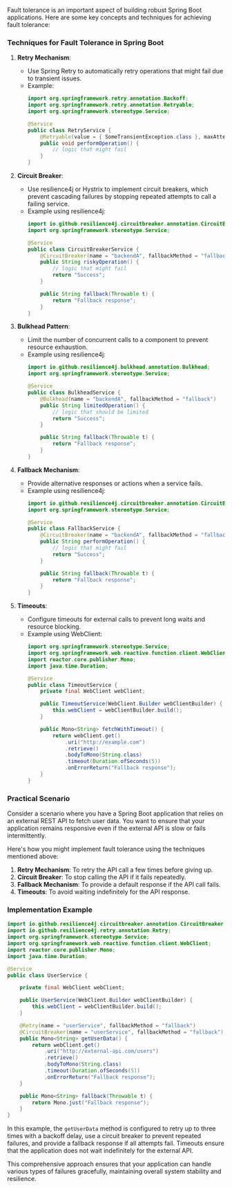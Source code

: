 Fault tolerance is an important aspect of building robust Spring Boot applications. Here are some key concepts and techniques for achieving fault tolerance:

### Techniques for Fault Tolerance in Spring Boot

1. **Retry Mechanism**:
   - Use Spring Retry to automatically retry operations that might fail due to transient issues.
   - Example:
     ```java
     import org.springframework.retry.annotation.Backoff;
     import org.springframework.retry.annotation.Retryable;
     import org.springframework.stereotype.Service;

     @Service
     public class RetryService {
         @Retryable(value = { SomeTransientException.class }, maxAttempts = 5, backoff = @Backoff(delay = 2000))
         public void performOperation() {
             // logic that might fail
         }
     }
     ```

2. **Circuit Breaker**:
   - Use resilience4j or Hystrix to implement circuit breakers, which prevent cascading failures by stopping repeated attempts to call a failing service.
   - Example using resilience4j:
     ```java
     import io.github.resilience4j.circuitbreaker.annotation.CircuitBreaker;
     import org.springframework.stereotype.Service;

     @Service
     public class CircuitBreakerService {
         @CircuitBreaker(name = "backendA", fallbackMethod = "fallback")
         public String riskyOperation() {
             // logic that might fail
             return "Success";
         }

         public String fallback(Throwable t) {
             return "Fallback response";
         }
     }
     ```

3. **Bulkhead Pattern**:
   - Limit the number of concurrent calls to a component to prevent resource exhaustion.
   - Example using resilience4j:
     ```java
     import io.github.resilience4j.bulkhead.annotation.Bulkhead;
     import org.springframework.stereotype.Service;

     @Service
     public class BulkheadService {
         @Bulkhead(name = "backendA", fallbackMethod = "fallback")
         public String limitedOperation() {
             // logic that should be limited
             return "Success";
         }

         public String fallback(Throwable t) {
             return "Fallback response";
         }
     }
     ```

4. **Fallback Mechanism**:
   - Provide alternative responses or actions when a service fails.
   - Example using resilience4j:
     ```java
     import io.github.resilience4j.circuitbreaker.annotation.CircuitBreaker;
     import org.springframework.stereotype.Service;

     @Service
     public class FallbackService {
         @CircuitBreaker(name = "backendA", fallbackMethod = "fallback")
         public String performOperation() {
             // logic that might fail
             return "Success";
         }

         public String fallback(Throwable t) {
             return "Fallback response";
         }
     }
     ```

5. **Timeouts**:
   - Configure timeouts for external calls to prevent long waits and resource blocking.
   - Example using WebClient:
     ```java
     import org.springframework.stereotype.Service;
     import org.springframework.web.reactive.function.client.WebClient;
     import reactor.core.publisher.Mono;
     import java.time.Duration;

     @Service
     public class TimeoutService {
         private final WebClient webClient;

         public TimeoutService(WebClient.Builder webClientBuilder) {
             this.webClient = webClientBuilder.build();
         }

         public Mono<String> fetchWithTimeout() {
             return webClient.get()
                 .uri("http://example.com")
                 .retrieve()
                 .bodyToMono(String.class)
                 .timeout(Duration.ofSeconds(5))
                 .onErrorReturn("Fallback response");
         }
     }
     ```

### Practical Scenario

Consider a scenario where you have a Spring Boot application that relies on an external REST API to fetch user data. You want to ensure that your application remains responsive even if the external API is slow or fails intermittently.

Here's how you might implement fault tolerance using the techniques mentioned above:

1. **Retry Mechanism**: To retry the API call a few times before giving up.
2. **Circuit Breaker**: To stop calling the API if it fails repeatedly.
3. **Fallback Mechanism**: To provide a default response if the API call fails.
4. **Timeouts**: To avoid waiting indefinitely for the API response.

### Implementation Example

```java
import io.github.resilience4j.circuitbreaker.annotation.CircuitBreaker;
import io.github.resilience4j.retry.annotation.Retry;
import org.springframework.stereotype.Service;
import org.springframework.web.reactive.function.client.WebClient;
import reactor.core.publisher.Mono;
import java.time.Duration;

@Service
public class UserService {

    private final WebClient webClient;

    public UserService(WebClient.Builder webClientBuilder) {
        this.webClient = webClientBuilder.build();
    }

    @Retry(name = "userService", fallbackMethod = "fallback")
    @CircuitBreaker(name = "userService", fallbackMethod = "fallback")
    public Mono<String> getUserData() {
        return webClient.get()
            .uri("http://external-api.com/users")
            .retrieve()
            .bodyToMono(String.class)
            .timeout(Duration.ofSeconds(5))
            .onErrorReturn("Fallback response");
    }

    public Mono<String> fallback(Throwable t) {
        return Mono.just("Fallback response");
    }
}
```

In this example, the `getUserData` method is configured to retry up to three times with a backoff delay, use a circuit breaker to prevent repeated failures, and provide a fallback response if all attempts fail. Timeouts ensure that the application does not wait indefinitely for the external API.

This comprehensive approach ensures that your application can handle various types of failures gracefully, maintaining overall system stability and resilience.
